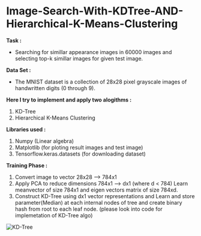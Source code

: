 # Image-Search-With-KDTree-AND-Hierarchical-K-Means-Clustering
__Task :__
* Searching for simillar appearance images in 60000 images and selecting top-k simillar images for given test image.
  
__Data Set :__
* The MNIST dataset is a collection of 28x28 pixel grayscale images of handwritten digits (0 through 9).

__Here I try to implement and apply two alogithms :__
1. KD-Tree
2. Hierarchical K-Means Clustering
   
__Libraries used :__
1. Numpy (Linear algebra)
2. Matplotlib (for ploting result images and test image)
3. Tensorflow.keras.datasets (for downloading dataset)
   
__Training Phase :__
1. Convert image to vector 28x28 --> 784x1
2. Apply PCA to reduce dimensions 784x1 --> dx1 (where d < 784) Learn meanvector of size 784x1 and eigen vectors matrix of size 784xd.
3. Construct KD-Tree using dx1 vector representations and Learn and store parameter(Median) at each internal nodes of tree and create binary hash from root to each leaf node.
(please look into code for implemetation of KD-Tree algo)

![KD-Tree](https://github.com/GuruSajjan/Image-Search-With-KDTree-AND-Hierarchical-K-Means-Clustering/assets/49277337/4bb3fa7f-6e25-47ba-aea0-6aecfb07a0df)
